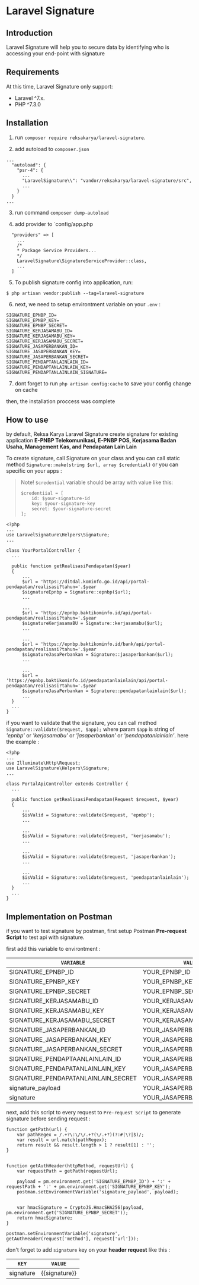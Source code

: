 # Laravel Signature


## Introduction

Laravel Signature will help you to secure data by identifying who is accessing your end-point with signature

## Requirements

At this time, Laravel Signature only support:
- Laravel ^7.x.
- PHP ^7.3.0

## Installation

1. run `composer require reksakarya/laravel-signature`.

2. add autoload to `composer.json`
```
...
  "autoload": {
    "psr-4": {
      ...
      "LaravelSignature\\": "vandor/reksakarya/laravel-signature/src",
      ...
    }
  }
...
```

3. run command ```composer dump-autoload```

4. add provider to `config/app.php 
```
  "providers" => [
    ...
    /*
    * Package Service Providers...
    */
    LaravelSignature\SignatureServiceProvider::class,
    ...
  ]
```

5. To publish signature config into application, run:

```
$ php artisan vendor:publish --tag=laravel-signature
```

6. next, we need to setup environtment variable on your `.env` :
```
SIGNATURE_EPNBP_ID=
SIGNATURE_EPNBP_KEY=
SIGNATURE_EPNBP_SECRET=
SIGNATURE_KERJASAMABU_ID=
SIGNATURE_KERJASAMABU_KEY=
SIGNATURE_KERJASAMABU_SECRET=
SIGNATURE_JASAPERBANKAN_ID=
SIGNATURE_JASAPERBANKAN_KEY=
SIGNATURE_JASAPERBANKAN_SECRET=
SIGNATURE_PENDAPTANLAINLAIN_ID=
SIGNATURE_PENDAPTANLAINLAIN_KEY=
SIGNATURE_PENDAPTANLAINLAIN_SIGNATURE=
```

7. dont forget to run `php artisan config:cache` to save your config change on cache

then, the installation proccess was complete

## How to use

by default, Reksa Karya Laravel Signature create signature for existing application **E-PNBP Telekomunikasi, E-PNBP POS, Kerjasama Badan Usaha, Management Kas, and Pendapatan Lain Lain**


To create signature, call Signature on your class and you can call static method `Signature::make(string $url, array $credential)` or you can specific on your apps :

> Note! `$credential` variable should be array with value like this:
> ```
> $credentiial = [
>     id: $your-signature-id
>     key: $your-signature-key
>     secret: $your-signature-secret
> ];
> ```

```
<?php
...
use LaravelSignature\Helpers\Signature;
...

class YourPortalController {
  ...
  
  public function getRealisasiPendapatan($year)
  {
      ...
      $url = 'https://ditdal.kominfo.go.id/api/portal-pendapatan/realisasi?tahun='.$year
      $signatureEpnbp = Signature::epnbp($url);
      ...
      
      ...
      $url = 'https://epnbp.baktikominfo.id/api/portal-pendapatan/realisasi?tahun='.$year
      $signatureKerjasamaBU = Signature::kerjasamabu($url);
      ...
      
      ...
      $url = 'https://epnbp.baktikominfo.id/bank/api/portal-pendapatan/realisasi?tahun='.$year
      $signatureJasaPerbankan = Signature::jasaperbankan($url);
      ...

      ...
      $url = 'https://epnbp.baktikominfo.id/pendapatanlainlain/api/portal-pendapatan/realisasi?tahun='.$year
      $signatureJasaPerbankan = Signature::pendapatanlainlain($url);
      ...
  } 
  ...
}
```

if you want to validate that the signature, you can call method `Signature::validate($request, $app);` where param `$app` is string of *'epnbp'* or *'kerjasamabu'* or *'jasaperbankan'* or *'pendapatanlainlain'*. here the example :


```
<?php
...
use Illuminate\Http\Request;
use LaravelSignature\Helpers\Signature;
...

class PortalApiController extends Controller {
  ...
  
  public function getRealisasiPendapatan(Request $request, $year)
  {
      ...
      $isValid = Signature::validate($request, 'epnbp');
      ...
      
      ...
      $isValid = Signature::validate($request, 'kerjasamabu');
      ...
      
      ...
      $isValid = Signature::validate($request, 'jasaperbankan');
      ...

      ...
      $isValid = Signature::validate($request, 'pendapatanlainlain');
      ...
  } 
  ...
}
```

## Implementation on Postman
if you want to test signature by postman, first setup Postman **Pre-request Script** to test api with signature.

first add this variable to environtment : 

| `VARIABLE`                            | `VALUE`                    |
|---------------------------------------|----------------------------|
| SIGNATURE_EPNBP_ID                    | YOUR_EPNBP_ID              |
| SIGNATURE_EPNBP_KEY                   | YOUR_EPNBP_KEY             |
| SIGNATURE_EPNBP_SECRET                | YOUR_EPNBP_SECRET          |
| SIGNATURE_KERJASAMABU_ID              | YOUR_KERJASAMABU_ID        |
| SIGNATURE_KERJASAMABU_KEY             | YOUR_KERJASAMABU_KEY       |
| SIGNATURE_KERJASAMABU_SECRET          | YOUR_KERJASAMABU_SECRET    |
| SIGNATURE_JASAPERBANKAN_ID            | YOUR_JASAPERBANKAN_ID      |
| SIGNATURE_JASAPERBANKAN_KEY           | YOUR_JASAPERBANKAN_KEY     |
| SIGNATURE_JASAPERBANKAN_SECRET        | YOUR_JASAPERBANKAN_SECRET  |
| SIGNATURE_PENDAPTAANLAINLAIN_ID       | YOUR_JASAPERBANKAN_ID      |
| SIGNATURE_PENDAPATANLAINLAIN_KEY      | YOUR_JASAPERBANKAN_KEY     |
| SIGNATURE_PENDAPATANLAINLAIN_SECRET   | YOUR_JASAPERBANKAN_SECRET  |
| signature_payload                     | YOUR_JASAPERBANKAN_SECRET  |
| signature                             | YOUR_JASAPERBANKAN_SECRET  |

next, add this script to every request to `Pre-request Script` to generate signature before sending request : 
```
function getPath(url) {
    var pathRegex = /.+?\:\/\/.+?(\/.+?)(?:#|\?|$)/;
    var result = url.match(pathRegex);
    return result && result.length > 1 ? result[1] : ''; 
}
 
 
function getAuthHeader(httpMethod, requestUrl) {
    var requestPath = getPath(requestUrl);
    
    payload = pm.environment.get('SIGNATURE_EPNBP_ID') + ':' + requestPath + ':' + pm.environment.get('SIGNATURE_EPNBP_KEY');
    postman.setEnvironmentVariable('signature_payload', payload);
    
              
    var hmacSignature = CryptoJS.HmacSHA256(payload, pm.environment.get('SIGNATURE_EPNBP_SECRET'));
    return hmacSignature;
}

postman.setEnvironmentVariable('signature', getAuthHeader(request['method'], request['url']));
```

don't forget to add `signature` key on your **header request** like this : 

| `KEY`                       | `VALUE`                    |
|-----------------------------|----------------------------|
| signature                   | {{signature}}              |
